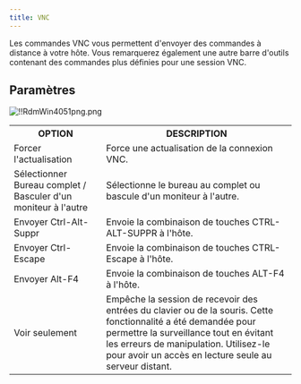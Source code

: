 ```yaml
---
title: VNC
---
```

Les commandes VNC vous permettent d&apos;envoyer des commandes à distance à votre hôte. Vous remarquerez également une autre barre d&apos;outils contenant des commandes plus définies pour une session VNC. 

## Paramètres 

![!!RdmWin4051png.png](/img/fr/rdm/windows/RdmWin4051png.png) 

<table>
	<tr>
		<th>
OPTION 
		</th>
		<th>
DESCRIPTION 
		</th>
	</tr>
	<tr>
		<td>
Forcer l&apos;actualisation 
		</td>
		<td>
Force une actualisation de la connexion VNC. 
		</td>
	</tr>
	<tr>
		<td>
Sélectionner Bureau complet / Basculer d&apos;un moniteur à l&apos;autre 
		</td>
		<td>
Sélectionne le bureau au complet ou bascule d&apos;un moniteur à l&apos;autre. 
		</td>
	</tr>
	<tr>
		<td>
Envoyer Ctrl-Alt-Suppr 
		</td>
		<td>
Envoie la combinaison de touches CTRL-ALT-SUPPR à l&apos;hôte. 
		</td>
	</tr>
	<tr>
		<td>
Envoyer Ctrl-Escape 
		</td>
		<td>
Envoie la combinaison de touches CTRL-Escape à l&apos;hôte. 
		</td>
	</tr>
	<tr>
		<td>
Envoyer Alt-F4 
		</td>
		<td>
Envoie la combinaison de touches ALT-F4 à l&apos;hôte. 
		</td>
	</tr>
	<tr>
		<td>
Voir seulement 
		</td>
		<td>
Empêche la session de recevoir des entrées du clavier ou de la souris. Cette fonctionnalité a été demandée pour permettre la surveillance tout en évitant les erreurs de manipulation. Utilisez-le pour avoir un accès en lecture seule au serveur distant. 
		</td>
	</tr>
</table>


